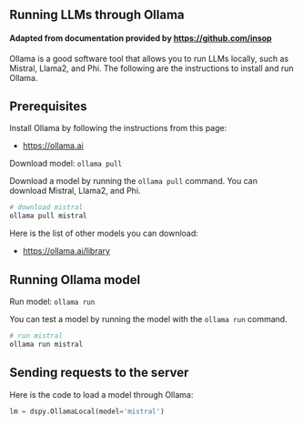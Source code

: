 ## Running LLMs through Ollama

#### Adapted from documentation provided by https://github.com/insop

Ollama is a good software tool that allows you to run LLMs locally, such as Mistral, Llama2, and Phi.
The following are the instructions to install and run Ollama.

## Prerequisites

Install Ollama by following the instructions from this page:

- https://ollama.ai

Download model: `ollama pull`

Download a model by running the `ollama pull` command. You can download Mistral, Llama2, and Phi.

```bash
# download mistral
ollama pull mistral
```

Here is the list of other models you can download:
- https://ollama.ai/library

## Running Ollama model

Run model: `ollama run`

You can test a model by running the model with the `ollama run` command.

```bash
# run mistral
ollama run mistral
```

## Sending requests to the server

Here is the code to load a model through Ollama:

```python
lm = dspy.OllamaLocal(model='mistral')
```